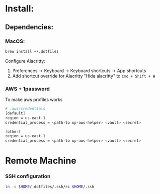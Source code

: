# Install:

## Dependencies:

### MacOS:
```bash
brew install ~/.dotfiles
```

Configure Alacritty:
1. Preferences -> Keyboard -> Keyboard shortcuts -> App shortcuts
2. Add shortcut override for Alacritty "Hide alacritty" to `Cmd + Shift + H`

### AWS + 1password
To make aws profiles works
```bash
# .aws/credentials
[default]
region = us-east-1
credential_process = <path-to op-aws-helper> <vault> <secret>

[other]
region = us-east-1
credential_process = <path-to op-aws-helper> <vault> <secret>
```

# Remote Machine

### SSH configuration
```bash
ln -s $HOME/.dotfiles/.ssh/rc $HOME/.ssh
```
